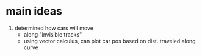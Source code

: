# main ideas
1. determined how cars will move
	- along "invisible tracks"
	- using vector calculus, can plot car pos based on dist. traveled along 		curve
